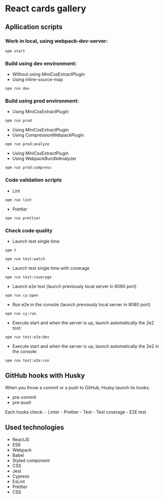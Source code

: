 # React cards gallery

## Apllication scripts

### Work in local, using webpack-dev-server:

```
npm start
```

### Build using dev environment:

- Without using MiniCssExtractPlugin
- Using inline-source-map

```
npm run dev
```

### Build using prod environment:

- Using MiniCssExtractPlugin

```
npm run prod
```

- Using MiniCssExtractPlugin
- Using CompressionWebpackPlugin

```
npm run prod:analyze
```

- Using MiniCssExtractPlugin
- Using WebpackBundleAnalyzer

```
npm run prod:compress
```

### Code validation scripts

- Lint

```
npm run lint
```

- Prettier

```
npm run prettier
```

### Check code quality

- Launch test single time

```
npm t
```

```
npm run test:watch
```

- Launch test single time with coverage

```
npm run test:coverage
```

- Launch e2e tool (launch previously local server in 8080 port)

```
npm run cy:open
```

- Run e2e in the console (launch previously local server in 8080 port)

```
npm run cy:run
```

- Execute start and when the server is up, launch automatically the 2e2 tool:

```
npm run test:e2e:dev
```

- Execute start and when the server is up, launch automatically the 2e2 in the console:

```
npm run test:e2e:run
```

## GitHub hooks with Husky

When you throw a commit or a push to GitHub, Husky launch its hooks:

- pre-commit
- pre-push

Each hooks check: - Linter - Prettier - Test - Test coverage - E2E test

## Used technologies

- ReactJS
- ES6
- Webpack
- Babel
- Styled component
- CSS
- Jest
- Cypress
- EsLint
- Prettier
- CSS
